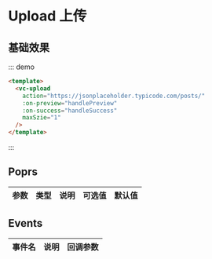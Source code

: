 
# Upload 上传

## 基础效果

::: demo 
```html
<template>
  <vc-upload 
    action="https://jsonplaceholder.typicode.com/posts/"
    :on-preview="handlePreview"
    :on-success="handleSuccess"
    maxSzie="1"
  />
</template>
```
:::


## Poprs

| 参数 | 类型 | 说明 | 可选值 | 默认值 |
|---|---|---|---|---|


## Events

| 事件名 | 说明 | 回调参数 |
| --- | --- | --- |
